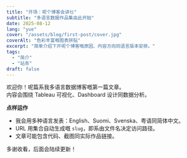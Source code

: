 ```yaml
---
title: "开场：呢个博客会讲乜"
subtitle: "多语言数据作品集由此开始"
date: 2025-08-12
lang: "yue"
cover: "/assets/blog/first-post/cover.jpg"
coverAlt: "色彩丰富嘅图表拼贴"
excerpt: "简单介绍下开呢个博客嘅原因、内容方向同语言版本安排。"
tags:
  - "简介"
  - "站务"
draft: false
---
```


欢迎你！呢篇系我多语言数据博客嘅第一篇文章。  
内容会围绕 Tableau 可视化、Dashboard 设计同数据分析。

**点样运作**
- 我会用多种语言发表：English、Suomi、Svenska、粤语同简体中文。
- URL 用集合自动生成嘅 `slug`，即系由文件名决定访问路径。
- 文章可能包含代码、截图同实际作品链接。

多谢收看，后面会陆续更新！
